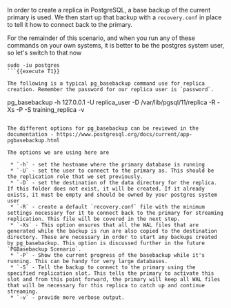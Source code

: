 In order to create a replica in PostgreSQL, a base backup of the current primary is used. We then start up that backup with a `recovery.conf` in place to tell it how to connect back to the primary. 

For the remainder of this scenario, and when you run any of these commands on your own systems, it is better to be the postgres system user, so let's switch to that now
```
sudo -iu postgres
```{{execute T1}}

The following is a typical pg_basebackup command use for replica creation. Remember the password for our replica user is `password`. 
```
pg_basebackup -h 127.0.0.1 -U replica_user -D /var/lib/pgsql/11/replica -R -Xs -P -S training_replica -v
```{{execute T1}}

The different options for pg_basebackup can be reviewed in the documentation - https://www.postgresql.org/docs/current/app-pgbasebackup.html

The options we are using here are

 * `-h` - set the hostname where the primary database is running
 * `-U` - set the user to connect to the primary as. This should be the replication role that we set previously.
 * `-D` - set the destination of the data directory for the replica. If this folder does not exist, it will be created. If it already exists, it must be empty and should be owned by your postgres system user
 * `-R` - create a default `recovery.conf` file with the minimum settings necessary for it to connect back to the primary for streaming replication. This file will be covered in the next step.
 * `-Xs` - This option ensures that all the WAL files that are generated while the backup is run are also copied to the destination directory. These are necessary in order to start any backups created by pg_basebackup. This option is discussed further in the future `PGBasebackup Scenario`. 
 * `-P` - Show the current progress of the basebackup while it's running. This can be handy for very large databases.
 * `-S` - Tell the backup to connect to the primary using the specified replication slot. This tells the primary to activate this slot and from this point forward, the primary will keep all WAL files that will be necessary for this replica to catch up and continue streaming.
 * `-v` - provide more verbose output.


